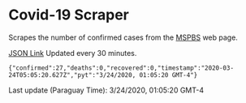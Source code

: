 # Covid-19 Scraper

Scrapes the number of confirmed cases from the [MSPBS](https://www.mspbs.gov.py/covid-19.php) web page.

[JSON Link](https://jmayalag.github.io/covid19-scrape/cases.json)
Updated every 30 minutes.
```
{"confirmed":27,"deaths":0,"recovered":0,"timestamp":"2020-03-24T05:05:20.627Z","pyt":"3/24/2020, 01:05:20 GMT-4"}
```
Last update (Paraguay Time): 3/24/2020, 01:05:20 GMT-4